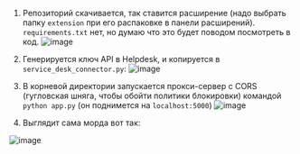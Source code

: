 1. Репозиторий скачивается, так ставится расширение (надо выбрать папку `extension` при его распаковке в панели расширений). `requirements.txt` нет, но думаю что это будет поводом посмотреть в код.
![image](https://github.com/user-attachments/assets/b3660708-1b7d-4d77-ae8f-915ccab245d5)

2. Генерируется ключ API в Helpdesk, и копируется в `service_desk_connector.py`:
![image](https://github.com/user-attachments/assets/8babd6f6-1414-4e62-9f90-444a09c60292)

3. В корневой директории запускается прокси-сервер с CORS (гугловская шняга, чтобы обойти политики блокировки) командой `python app.py` (он поднимется на `localhost:5000`)
![image](https://github.com/user-attachments/assets/ed45dad1-8688-4f74-ae5e-251e714feb13)

4. Выглядит сама морда вот так:

![image](https://github.com/user-attachments/assets/eb3b92c1-a7cb-4eee-a45b-6bc791013178)

